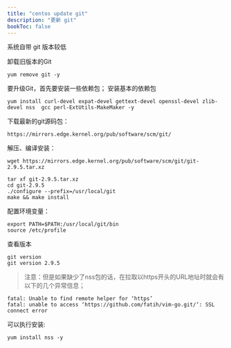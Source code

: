 ```yaml
---
title: "centos update git"
description: "更新 git"
bookToc: false
---
```


系统自带 git 版本较低

卸载旧版本的Git

    yum remove git -y

要升级Git，首先要安装一些依赖包；
安装基本的依赖包

    yum install curl-devel expat-devel gettext-devel openssl-devel zlib-devel nss  gcc perl-ExtUtils-MakeMaker -y

下载最新的git源码包：

    https://mirrors.edge.kernel.org/pub/software/scm/git/

解压、编译安装：

    wget https://mirrors.edge.kernel.org/pub/software/scm/git/git-2.9.5.tar.xz 

    tar xf git-2.9.5.tar.xz 
    cd git-2.9.5 
    ./configure --prefix=/usr/local/git 
    make && make install

配置环境变量：

    export PATH=$PATH:/usr/local/git/bin 
    source /etc/profile

查看版本

    git version 
    git version 2.9.5

> 注意：但是如果缺少了nss包的话，在拉取以https开头的URL地址时就会有以下的几个异常信息；

    fatal: Unable to find remote helper for ‘https’
    fatal: unable to access ‘https://github.com/fatih/vim-go.git/‘: SSL connect error

可以执行安装:

    yum install nss -y

